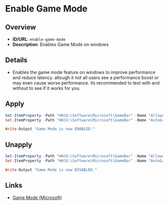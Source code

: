 # Enable Game Mode

## Overview
- **ID/URL**: `enable-game-mode`
- **Description**: Enables Game Mode on windows





## Details

- Enables the game mode feature on windows to improve performance and reduce latency. altough it not all users see a performance boost or may even cause worse performance. its recommended to test with and without to see if it works for you.





## Apply

```powershell { .no-copy }  
Set-ItemProperty -Path "HKCU:\Software\Microsoft\GameBar" -Name "AllowAutoGameMode" -Value 1
Set-ItemProperty -Path "HKCU:\Software\Microsoft\GameBar" -Name "AutoGameModeEnabled" -Value 1

Write-Output "Game Mode is now ENABLED."

```

## Unapply

```powershell
Set-ItemProperty -Path "HKCU:\Software\Microsoft\GameBar" -Name "AllowAutoGameMode" -Value 0
Set-ItemProperty -Path "HKCU:\Software\Microsoft\GameBar" -Name "AutoGameModeEnabled" -Value 0

Write-Output "Game Mode is now DISABLED."

```


## Links
- [Game Mode (Microsoft)](https://support.xbox.com/en-US/help/games-apps/game-setup-and-play/use-game-mode-gaming-on-pc)
